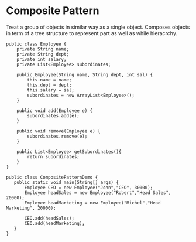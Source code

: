 # Composite Pattern

Treat a group of objects in similar way as a single object. Composes objects in term of a tree structure to represent part as well as while hieracrchy.

```
public class Employee {
    private String name;
    private String dept;
    private int salary;
    private List<Employee> subordinates;

    public Employee(String name, String dept, int sal) {
        this.name = name;
        this.dept = dept;
        this.salary = sal;
        subordinates = new ArrayList<Employee>();
    }

    public void add(Employee e) {
        subordinates.add(e);
    }

    public void remove(Employee e) {
        subordinates.remove(e);
    }

    public List<Employee> getSubordinates(){
        return subordinates;
    }
}

public class CompositePatternDemo {
   public static void main(String[] args) {
       Employee CEO = new Employee("John","CEO", 30000);
       Employee headSales = new Employee("Robert","Head Sales", 20000);
       Employee headMarketing = new Employee("Michel","Head Marketing", 20000);
       
       CEO.add(headSales);
       CEO.add(headMarketing);
   }
}
```